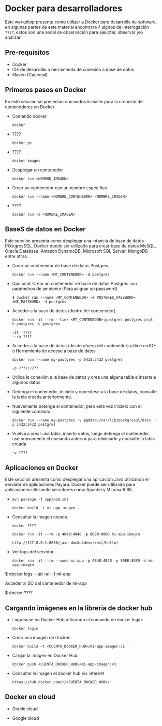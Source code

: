 # Docker para desarrolladores

Este workshop presenta como utilizar a Docker para desarrollo de software, 
en algunas partes de este material encontrara 4 signos de interrogación `????`, estos son una senal de observación 
para ejeuctar, observar y/o analizar

## Pre-requisitos

- Docker
- IDE de desarrollo o herramienta de conexión a base de datos
- Maven (Opcional)

## Primeros pasos en Docker

En este sección se presentan comandos iniciales para la creación de contenedores en Docker

* Comando docker

   ```
   docker
   ```  
* ????
   ```
   docker ps
   ```
* ????
   ```
   docker images
   ```
* Desplegar un contenedor
   ```
   docker run <NOMBRE_IMAGEN>
   ```
* Crear un contenedor con un nombre especifico
    ```
   docker run --name <NOMBRE_CONTENEDOR> <NOMBRE_IMAGEN>
   ```
* ????
   ```
   docker run -d <NOMBRE_IMAGEN>
   ```
   
## BaseS de datos en Docker

Este sección presenta como desplegar una intancia de base de datos POstgresSQL. 
Docker puede ser utilizado para crear base de datos MySQL, Oracle Database, Amazon DynamoDB, Microsoft SQL Server, MongoDB entre otras.

* Crear un contenedor de base de datos Postgres
   ```
   docker run --name <MY_CONTENEDOR> -d postgres
   ```
* Opcional: Crear un contenedor de base de datos Postgres con parámetros de ambiente (Para asignar un password) 
   ```
   $ docker run --name <MY_CONTENEDOR> -e POSTGRES_PASSWORD=<MI_PASSWORD> -d postgres
   ```
* Acceder a la base de datos (dentro del contenedor)
   ```
   docker run -it --rm --link <MY_CONTENEDOR>:postgres postgres psql -h postgres -U postgres
   ```

    ```
    -it  ????
	--rm ????
   ```   
* Acceder a la base de datos (desde afuera del contenedor) utilice un IDE o Herramienta de acceso a base de datos 
   ```
   docker run --name my-postgres -p 5432:5432 postgres
   ```
   
   ```
   -p ????:????
   ```
   
* Utilice la conexión a la base de datos y crea una alguna tabla e insertele algunos datos

* Detenga el contenedor, inicielo y conectese  a la base de datos, consulte la tabla creada anteriormente. 

* Nuevemante detenga el contenedor, pero esta vez inicielo con el siguiente comando
   ```
   docker run --name my-postgres -v pgdata:/var/lib/postgresql/data  -p 5432:5432 postgres
   ```  
* Vuelva a crear una tabla, inserte datos, luego detenga el contenedor, use nuevamente el comando anterior para reiniciarlo y consulte la tabla creada

   ```
   -v ????
   ```

## Aplicaciones en Docker

Este sección presenta como desplegar una aplicación Java utilizando el servidor de aplicaciones Payara. 
Docker puede ser utilizado para aplicaciones utilizando servidores como Apache y Microsoft IIS.

* 
   ```
   mvn package -f app/pom.xml
   ```
   
   ```
   docker build -t mi-app-imagen .
   ```
   
* Consultar la imagen creada

   ```
   docker ????
   ```

   ```
   docker run -it --rm -p 4848:4848 -p 8080:8080 mi-app-imagen
   ```

   ```
   http://127.0.0.1:8080/java-docke4devs/rest/hello/
   ```
   

* Ver logs del servidor 

   ```
   docker run -it --rm --name mi-app -p 4848:4848 -p 8080:8080 -d mi-app-imagen 
   ```

$ docker logs --tail=all -f mi-app

Acceder al SO del contenedor de mi-app

$ docker ????


## Cargando imágenes en la libreria de docker hub 

* Loguearse en Docker Hub utilizando el comando de docker login:
   ```
   docker login
   ```
* Crear una imagen de Docker:
   ```
   docker build -t <CUENTA_DOCKER_HUB>/mi-app-imagen:v1 .
   ```
* Cargar la imagen en Docker Hub:
   ```
   docker push <CUENTA_DOCKER_HUB>/mi-app-imagen:v1
   ```
* Consultar la imagen el docker hub via internet
   ```
   https://hub.docker.com/r/<CUENTA_DOCKER_HUB>/
   ```
	
## Docker en cloud

* Oracle cloud

* Google cloud 

